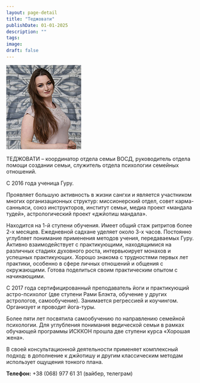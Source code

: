 ```yaml
---
layout: page-detail
title: "Теджовати"
publishDate: 01-01-2025
description: ""
tags:
image:
draft: false
---
```


![Теджовати](/upload/iblock/a90/a904db7ae5edd4df297850fca93b8e43.jpg "Теджовати") 

 ТЕДЖОВАТИ – координатор отдела семьи ВОСД, руководитель отдела помощи создании семьи, служитель отдела психологии семейных отношений.

 С 2016 года ученица Гуру.

 Проявляет большую активность в жизни сангхи и является участником многих организационных структур: миссионерский отдел, совет карма-санньяси, союз инструкторов, институт семьи, медиа проект «мандала тудей», астрологический проект «джйотиш мандала».

 Находится на 1-й ступени обучения. Имеет общий стаж ритритов более 2-х месяцев. Ежедневной садхане уделяет около 3-х часов. Постоянно углубляет понимание применения методов учения, передаваемых Гуру. Активно взаимодействует с практикующими, находящимися на различных стадиях духовного роста, интервьюирует монахов и успешных практикующих. Хорошо знакома с трудностями первых лет практики, особенно в сфере личных отношений и общения с окружающими. Готова поделиться своим практическим опытом с начинающими.

 С 2017 года сертифицированный преподаватель йоги и практикующий астро-психолог (две ступени Рами Блэкта, обучение у других астрологов, самообучение). Занимается регрессией и коучингом. Организует и проводит йога-туры.

 Более пяти лет посвятила самообучению по направлению семейной психологии. Для углубления понимания ведической семьи в рамках обучающей программы ИСККОН прошла две ступени курса «Хорошая жена».

 В своей консультационной деятельности применяет комплексный подход: в дополнение к джйотишу и другим классическим методам использует ощущения тонкого плана.

**Телефон:** +38 (068) 977 61 31 (вайбер, телеграм)
  
  
